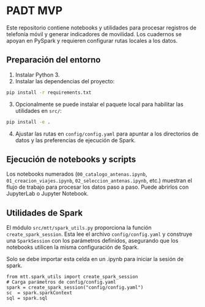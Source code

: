 # PADT MVP

Este repositorio contiene notebooks y utilidades para procesar registros de telefonía
móvil y generar indicadores de movilidad. Los cuadernos se apoyan en PySpark y
requieren configurar rutas locales a los datos.

## Preparación del entorno

1. Instalar Python 3.
2. Instalar las dependencias del proyecto:

```bash
pip install -r requirements.txt
```

3. Opcionalmente se puede instalar el paquete local para habilitar las utilidades
   en `src/`:

```bash
pip install -e .
```

4. Ajustar las rutas en `config/config.yaml` para apuntar a los directorios de
   datos y las preferencias de ejecución de Spark.

## Ejecución de notebooks y scripts

Los notebooks numerados (`00_catalogo_antenas.ipynb`, `01_creacion_viajes.ipynb`,
`02_seleccion_antenas.ipynb`, etc.) muestran el flujo de trabajo para procesar
los datos paso a paso. Puede abrirlos con JupyterLab o Jupyter Notebook.

## Utilidades de Spark

El módulo `src/mtt/spark_utils.py` proporciona la función `create_spark_session`.
Esta lee el archivo `config/config.yaml` y construye una `SparkSession` con los
parámetros definidos, asegurando que los notebooks utilicen la misma
configuración de Spark.

Solo se debe importar esta celda en un .ipynb para iniciar la sesión de spark.

```
from mtt.spark_utils import create_spark_session
# Carga parámetros de config/config.yaml
spark = create_spark_session("config/config.yaml")
sc  = spark.sparkContext
sql = spark.sql
```